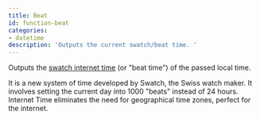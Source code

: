 ```yaml
---
title: Beat
id: function-beat
categories:
- datetime
description: 'Outputs the current swatch/beat time. '
---
```


Outputs the [swatch internet time](https://en.wikipedia.org/wiki/Swatch_Internet_Time) (or "beat time") of the passed local time.

It is a new system of time developed by Swatch, the Swiss watch maker. It involves setting the current day into 1000 &quot;beats&quot; instead of 24 hours. Internet Time eliminates the need for geographical time zones, perfect for the internet.
